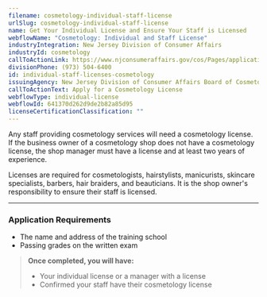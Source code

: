 ```yaml
---
filename: cosmetology-individual-staff-license
urlSlug: cosmetology-individual-staff-license
name: Get Your Individual License and Ensure Your Staff is Licensed
webflowName: "Cosmetology: Individual and Staff License"
industryIntegration: New Jersey Division of Consumer Affairs
industryId: cosmetology
callToActionLink: https://www.njconsumeraffairs.gov/cos/Pages/applications.aspx
divisionPhone: (973) 504-6400
id: individual-staff-licenses-cosmetology
issuingAgency: New Jersey Division of Consumer Affairs Board of Cosmetology and Hairstyling
callToActionText: Apply for a Cosmetology License
webflowType: individual-license
webflowId: 641370d262d9de2b82a85d95
licenseCertificationClassification: ""
---
```

Any staff providing cosmetology services will need a cosmetology license. If the business owner of a cosmetology shop does not have a cosmetology license, the shop manager must have a license and at least two years of experience.

Licenses are required for cosmetologists, hairstylists, manicurists, skincare specialists, barbers, hair braiders, and beauticians. It is the shop owner's responsibility to ensure their staff is licensed.

- - -

### Application Requirements

* The name and address of the training school
* Passing grades on the written exam

> **Once completed, you will have:**
>
> * Your individual license or a manager with a license
> * Confirmed your staff have their cosmetology license